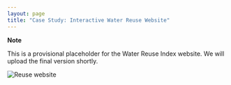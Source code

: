 ```yaml
---
layout: page
title: "Case Study: Interactive Water Reuse Website"
---
```

**Note**

This is a provisional placeholder for the Water Reuse Index website. We will upload the final version shortly. 

<img src="{{ site.url }}{{ site.baseurl }}/assets/img/reuse_website.png" alt="Reuse website">
